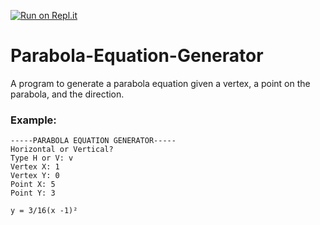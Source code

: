 [![Run on Repl.it](https://repl.it/badge/github/NicholasDawson/Parabola-Equation-Generator)](https://repl.it/github/NicholasDawson/Parabola-Equation-Generator)

# Parabola-Equation-Generator
A program to generate a parabola equation given a vertex, a point on the parabola, and the direction.

### Example:

```
-----PARABOLA EQUATION GENERATOR-----
Horizontal or Vertical?
Type H or V: v
Vertex X: 1
Vertex Y: 0
Point X: 5
Point Y: 3

y = 3/16(x -1)²
```
